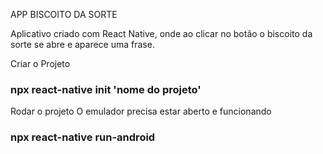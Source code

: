 APP BISCOITO DA SORTE

Aplicativo criado com React Native, onde ao clicar no botão o biscoito da sorte se abre e aparece uma frase.

Criar o Projeto
### npx react-native init 'nome do projeto'

Rodar o projeto
O emulador precisa estar aberto e funcionando
### npx react-native run-android
